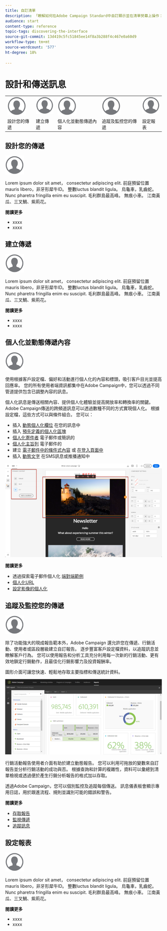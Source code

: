 ```yaml
---
title: 自訂清單
description: 「瞭解如何在Adobe Campaign Standard中自訂顯示並在清單熒幕上操作：排序、篩選、刪除或複製元素。 列出畫面會顯示一或多個指定資源的元素。」
audience: start
content-type: reference
topic-tags: discovering-the-interface
source-git-commit: 13d419c5fc51845ee14f8a3b288f4c467e0a60d9
workflow-type: tm+mt
source-wordcount: '577'
ht-degree: 18%

---
```



# 設計和傳送訊息

<table>
<tr>
    <td valign="top">
        <a href="../../start/using/work-with-audiences.md"><img width="60px" alt="條件" src="assets/icon_profile.svg"/></a>
    </td>
    <td valign="top">
        <a href="../../api/using/creating-a-service.md"><img width="60px" alt="條件" src="assets/icon_profile.svg"/></a>
    </td>
    <td valign="top">
        <a href="../../api/using/interacting-with-custom-resources.md"><img width="60px" alt="條件" src="assets/icon_profile.svg"/></a>
    </td>
    <td valign="top">
        <a href="../../api/using/interacting-with-marketing-history.md"><img width="60px" alt="條件" src="assets/icon_profile.svg"/></a>
    </td>
    <td valign="top">
        <a href="../../api/using/interacting-with-marketing-history.md"><img width="60px" alt="條件" src="assets/icon_profile.svg"/></a>
    </td>
</tr>
<tr>
<td>設計您的傳遞</td>
<td>建立傳遞</td>
<td>個人化並動態傳遞內容</td>
<td>追蹤及監控您的傳遞</td>
<td>設定報表</td>
</tr>
</table>

## 設計您的傳遞

<img width="60px" alt="條件" src="assets/icon_profile.svg"/>

Lorem ipsum dolor sit amet， consectetur adipiscing elit. 前庭預留位置mauris libero，非牙形犀牛ID。 整數luctus blandit ligula。 烏龜車，乳齒蛇。 Nunc pharetra fringilla enim eu suscipit. 毛利群島最高峰。 無痕小車。 江南黃瓜、三叉鯛、紫荊花。

**閱讀更多**

* xxxx
* xxxx

## 建立傳遞

<img width="60px" alt="條件" src="assets/icon_profile.svg"/>

Lorem ipsum dolor sit amet， consectetur adipiscing elit. 前庭預留位置mauris libero，非牙形犀牛ID。 整數luctus blandit ligula。 烏龜車，乳齒蛇。 Nunc pharetra fringilla enim eu suscipit. 毛利群島最高峰。 無痕小車。 江南黃瓜、三叉鯛、紫荊花。

**閱讀更多**

* xxxx
* xxxx

## 個人化並動態傳遞內容

<img width="60px" alt="條件" src="assets/icon_profile.svg"/>

使用根據客戶設定檔、偏好和活動進行個人化的內容和標頭，吸引客戶目光並提高回應率。 您的所有使用者端資訊都集中在Adobe Campaign中，您可以透過不同管道提供包含已調整內容的訊息。

個人化訊息是傳送相關內容、提供個人化體驗並提高開放率和轉換率的關鍵。 Adobe Campaign傳送的跨頻道訊息可以透過數種不同的方式實現個人化。 根據設定檔，這些方式可以與條件組合。 您可以：

* 插入 [動態個人化欄位](../../designing/using/personalization.md#inserting-a-personalization-field) 在您的訊息中
* 插入 [預先定義的個人化區塊](../../designing/using/personalization.md#adding-a-content-block)
* [個人化寄件者](../../designing/using/subject-line.md) 電子郵件或簡訊的
* [個人化主旨列](../../designing/using/subject-line.md) 電子郵件的
* 建立 [電子郵件中的條件式內容](../../designing/using/personalization.md#defining-dynamic-content-in-an-email) 或 [在登入頁面中](../../channels/using/designing-a-landing-page.md#defining-dynamic-content-in-a-landing-page)
* 插入 [動態文字](../../channels/using/defining-dynamic-text.md) 在SMS訊息或推播通知中

![](assets/delivery_content_43.png)

**閱讀更多**

* 透過探索電子郵件個人化 [端對端範例](../../designing/using/personalization.md#example-email-personalization)
* [個人化URL](../../designing/using/personalization.md#personalizing-urls)
* [設定影像的個人化](../../designing/using/personalization.md#personalizing-an-image-source)

## 追蹤及監控您的傳遞

<img width="60px" alt="條件" src="assets/icon_profile.svg"/>

除了功能強大的現成報告範本外，Adobe Campaign 還允許您在傳遞、行銷活動、使用者或區段層級建立自訂報告。 逐步豐富客戶設定檔資料，以追蹤訊息並瞭解客戶行為。 您可以使用報告和分析工具充分利用每一次新的行銷活動、更有效地鎖定行銷動作，且最佳化行銷影響力及投資報酬率。

圖形介面可讓您快速、輕鬆地存取主要指標和傳送統計資料。

![](assets/dynamic_report_intro.png)

行銷活動報告使用者介面有助於建立動態報告。 您可以利用可拖放的變數來自訂報告並分析行銷活動的成功與否。 根據查詢和計算的複雜性，資料可以彙總到清單檢視或透過便於產生行銷分析報告的格式加以存取。

透過Adobe Campaign，您可以個別監控及追蹤每個傳送。 訊息儀表板會顯示專用日誌，用於跟進流程、規則並識別可能的錯誤和警告。


**閱讀更多**

* [存取報告](../../reporting/using/about-dynamic-reports.md)
* [監視傳遞](../../sending/using/monitoring-a-delivery.md)
* [追蹤訊息](../../sending/using/tracking-messages.md)

## 設定報表

<img width="60px" alt="條件" src="assets/icon_profile.svg"/>

Lorem ipsum dolor sit amet， consectetur adipiscing elit. 前庭預留位置mauris libero，非牙形犀牛ID。 整數luctus blandit ligula。 烏龜車，乳齒蛇。 Nunc pharetra fringilla enim eu suscipit. 毛利群島最高峰。 無痕小車。 江南黃瓜、三叉鯛、紫荊花。

**閱讀更多**

* xxxx
* xxxx
